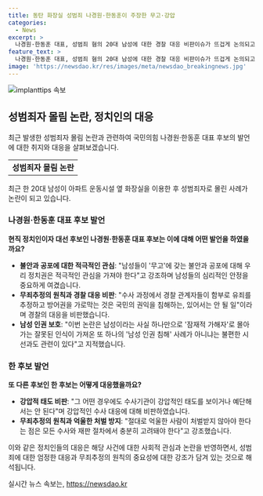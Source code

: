 ```yaml
---
title: 동탄 화장실 성범죄 나경원·한동훈이 주장한 무고·강압
categories:
  - News
excerpt: >
  나경원·한동훈 대표, 성범죄 혐의 20대 남성에 대한 경찰 대응 비판이슈가 뜨겁게 논의되고 있는 중. 나 후보는 페이스북을 통해 무죄추정의 원칙을 엄중히 따져야 한다며 남성 인권 침해의 사례라고 언급하며 경찰의 대응을 비판했다. 또 한 후보도 억울한 사람이 처벌받지 않아야 한다고 강조하며 성범죄 예방과 강력한 처벌 중요성을 강조했다. 이에 앞서 20대 A씨는 헬스장에서 여성 화장실을 엿보았다는 신고를 받고 성폭행범으로 몰렸다고 주장하고 있다.
feature_text: >
  나경원·한동훈 대표, 성범죄 혐의 20대 남성에 대한 경찰 대응 비판이슈가 뜨겁게 논의되고 있는 중. 나 후보는 페이스북을 통해 무죄추정의 원칙을 엄중히 따져야 한다며 남성 인권 침해의 사례라고 언급하며 경찰의 대응을 비판했다. 또 한 후보도 억울한 사람이 처벌받지 않아야 한다고 강조하며 성범죄 예방과 강력한 처벌 중요성을 강조했다. 이에 앞서 20대 A씨는 헬스장에서 여성 화장실을 엿보았다는 신고를 받고 성폭행범으로 몰렸다고 주장하고 있다.
image: 'https://newsdao.kr/res/images/meta/newsdao_breakingnews.jpg'
---
```


<p><img src="https://newsdao.kr/res/images/meta/newsdao_breakingnews.jpg" alt="implanttips 속보" /></p>

<h2 data-ke-size="size26">성범죄자 몰림 논란, 정치인의 대응</h2>

<p data-ke-size="size16">최근 발생한 성범죄자 몰림 논란과 관련하여 국민의힘 나경원·한동훈 대표 후보의 발언에 대한 취지와 대응을 살펴보겠습니다.</p>

<table>
  <tr>
    <td style="text-align: center; height: 17px;"><b>성범죄자 몰림 논란</b></td>
  </tr>
</table>

<p data-ke-size="size16">최근 한 20대 남성이 아파트 운동시설 옆 화장실을 이용한 후 성범죄자로 몰린 사례가 논란이 되고 있습니다.</p>

<h3 data-ke-size="size22">나경원·한동훈 대표 후보 발언</h3>

<p data-ke-size="size16"><b>현직 정치인이자 대선 후보인 나경원·한동훈 대표 후보는 이에 대해 어떤 발언을 하였을까요?</b></p>

<ul>
  <li><b>불안과 공포에 대한 적극적인 관심</b>: "남성들이 '무고'에 갖는 불안과 공포에 대해 우리 정치권은 적극적인 관심을 가져야 한다"고 강조하며 남성들의 심리적인 안정을 중요하게 여겼습니다.</li>
  <li><b>무죄추정의 원칙과 경찰 대응 비판</b>: "수사 과정에서 경찰 관계자들이 함부로 유죄를 추정하고 방어권을 가로막는 것은 국민의 권익을 침해하는, 있어서는 안 될 일"이라며 경찰의 대응을 비판했습니다.</li>
  <li><b>남성 인권 보호</b>: "이번 논란은 남성이라는 사실 하나만으로 '잠재적 가해자'로 몰아가는 잘못된 인식이 가져온 또 하나의 '남성 인권 침해' 사례가 아니냐는 불편한 시선과도 관련이 있다"고 지적했습니다.</li>
</ul>

<h3 data-ke-size="size22">한 후보 발언</h3>

<p data-ke-size="size16"><b>또 다른 후보인 한 후보는 어떻게 대응했을까요?</b></p>

<ul>
  <li><b>강압적 태도 비판</b>: "그 어떤 경우에도 수사기관이 강압적인 태도를 보이거나 예단해서는 안 된다"며 강압적인 수사 대응에 대해 비판하였습니다.</li>
  <li><b>무죄추정의 원칙과 억울한 처벌 방지</b>: "절대로 억울한 사람이 처벌받지 않아야 한다는 점은 모든 수사와 재판 절차에서 충분히 고려돼야 한다"고 강조했습니다.</li>
</ul>

<p data-ke-size="size16">이와 같은 정치인들의 대응은 해당 사건에 대한 사회적 관심과 논란을 반영하면서, 성범죄에 대한 엄정한 대응과 무죄추정의 원칙의 중요성에 대한 강조가 담겨 있는 것으로 해석됩니다.</p>
실시간 뉴스 속보는, <a href="https://newsdao.kr" rel="dofollow">https://newsdao.kr</a>


